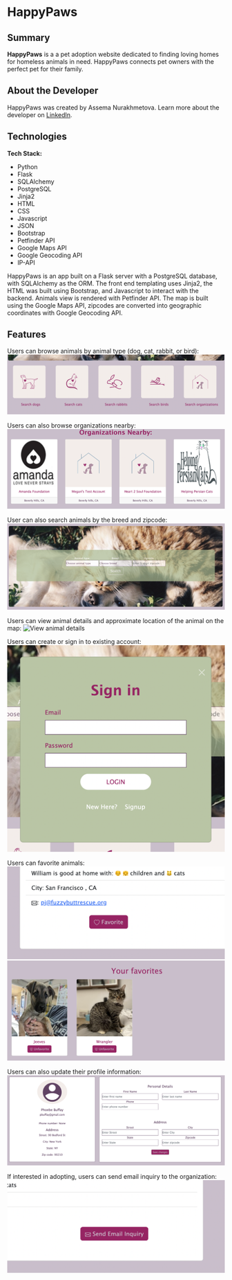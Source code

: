 # HappyPaws


## Summary

**HappyPaws** is a a pet adoption website dedicated to finding loving homes for homeless animals in need. HappyPaws connects pet owners with the perfect pet for their family.


## About the Developer

HappyPaws was created by Assema Nurakhmetova. Learn more about the developer on [LinkedIn](https://www.linkedin.com/in/assemanur/).


## Technologies

**Tech Stack:**

- Python
- Flask
- SQLAlchemy
- PostgreSQL
- Jinja2
- HTML
- CSS
- Javascript
- JSON
- Bootstrap
- Petfinder API
- Google Maps API
- Google Geocoding API
- IP-API

HappyPaws is an app built on a Flask server with a PostgreSQL database, with SQLAlchemy as the ORM. The front end templating uses Jinja2, the HTML was built using Bootstrap, and Javascript to interact with the backend. Animals view is rendered with Petfinder API. The map is built using the Google Maps API, zipcodes are converted into geographic coordinates with Google Geocoding API.

## <a name="features"></a>Features

Users can browse animals by animal type (dog, cat, rabbit, or bird):
![](https://github.com/assemanur/happypaws/blob/main/static/img/readme/categories.png "Search animals by category")

Users can also browse organizations nearby:
![](https://github.com/assemanur/happypaws/blob/main/static/img/readme/search_organizations.png "Search organizations")

User can also search animals by the breed and zipcode: 
![](https://github.com/assemanur/happypaws/blob/main/static/img/readme/custom_search.png "Search by the breed and zipcode")

Users can view animal details and approximate location of the animal on the map:
![](https://github.com/assemanur/happypaws/blob/main/static/img/readme/animal_details_1.png "View animal details")

Users can create or sign in to existing account:
![](https://github.com/assemanur/happypaws/blob/main/static/img/readme/sign_in.png "Sign in to HappyPaws")

Users can favorite animals:
![](https://github.com/assemanur/happypaws/blob/main/static/img/readme/favorite.png)
![](https://github.com/assemanur/happypaws/blob/main/static/img/readme/favorites.png "Viewing favorited animals")

Users can also update their profile information:
![](https://github.com/assemanur/happypaws/blob/main/static/img/readme/user_profile.png "Updating user profile details")

If interested in adopting, users can send email inquiry to the organization:
![](https://github.com/assemanur/happypaws/blob/main/static/img/readme/email%20inquiry.png "Send email inquiry")
